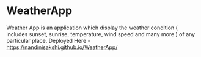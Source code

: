 # WeatherApp
Weather App is an application which display the weather condition ( includes sunset, sunrise, temperature, wind speed  and many more ) of any particular place.
Deployed Here -
https://nandinisakshi.github.io/WeatherApp/
